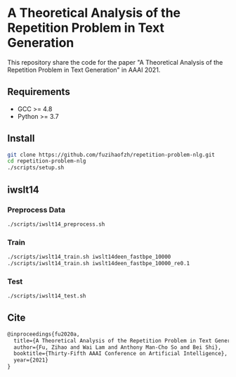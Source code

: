 # A Theoretical Analysis of the Repetition Problem in Text Generation
This repository share the code for the paper "A Theoretical Analysis of the Repetition Problem in Text Generation" in AAAI 2021. 

## Requirements
- GCC >= 4.8
- Python >= 3.7

## Install 
```bash
git clone https://github.com/fuzihaofzh/repetition-problem-nlg.git
cd repetition-problem-nlg
./scripts/setup.sh
```

## iwslt14
### Preprocess Data
```bash
./scripts/iwslt14_preprocess.sh
```
### Train
```bash
./scripts/iwslt14_train.sh iwslt14deen_fastbpe_10000
./scripts/iwslt14_train.sh iwslt14deen_fastbpe_10000_re0.1
```

### Test
```bash
./scripts/iwslt14_test.sh
```

## Cite 
```latex
@inproceedings{fu2020a,
  title={A Theoretical Analysis of the Repetition Problem in Text Generation.},
  author={Fu, Zihao and Wai Lam and Anthony Man-Cho So and Bei Shi},
  booktitle={Thirty-Fifth AAAI Conference on Artificial Intelligence},
  year={2021}
}
```
